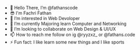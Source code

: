 - 👋 Hello There, I’m @fathanscode
- 😎 I'm Fachri Fathan
- 👀 I’m interested in Web Devoloper
- 🌱 I’m currently Majoring learn Computer and Networking
- 💞️ I’m looking to collaborate on Web Design & UI/UX 
- 📫 How to reach me follow on ig @ryyzxz_ or @fathans.code
- ⚡ Fun fact: I like learn some new things and I like sports

